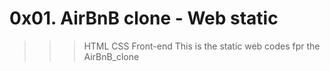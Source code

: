 # 0x01. AirBnB clone - Web static
>>> HTML
>>> CSS
>>> Front-end
This is the static web codes fpr the AirBnB_clone
